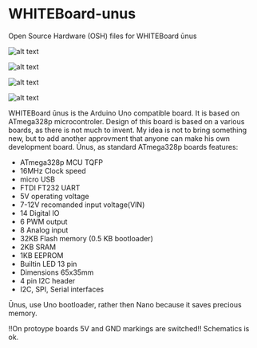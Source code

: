 # WHITEBoard-unus
Open Source Hardware (OSH) files for WHITEBoard ūnus

![alt text](https://i.imgur.com/Hk9rt3k.png?1)

![alt text](https://i.imgur.com/sFqm2Sx.png?1)

![alt text](https://i.imgur.com/Mabb6MV.png?1)

![alt text](https://i.imgur.com/XLJ9CV3.png?1)

WHITEBoard ūnus is the Arduino Uno compatible board. It is based on ATmega328p microcontroler. Design of this board is based on a various boards, as there is not much to invent. My idea is not to bring something new, but to add another approvment that anyone can make his own development board.
Ūnus, as standard ATmega328p boards features:
* ATmega328p MCU TQFP
* 16MHz Clock speed
* micro USB
* FTDI FT232 UART
* 5V operating voltage
* 7-12V recomanded input voltage(VIN)
* 14 Digital IO
* 6 PWM output
* 8 Analog input
* 32KB Flash memory (0.5 KB bootloader)
* 2KB SRAM
* 1KB EEPROM
* Builtin LED 13 pin
* Dimensions 65x35mm
* 4 pin I2C header
* I2C, SPI, Serial interfaces

Ūnus, use Uno bootloader, rather then Nano because it saves precious memory. 

!!On protoype boards 5V and GND markings are switched!!
Schematics is ok.
